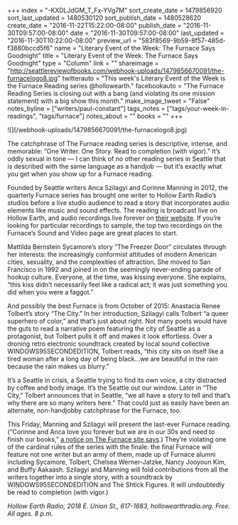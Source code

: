 +++
index = "-KXDLJdGM_T_Fx-YVg7M"
sort_create_date = 1479856920
sort_last_updated = 1480530120
sort_publish_date = 1480528620
create_date = "2016-11-22T15:22:00-08:00"
publish_date = "2016-11-30T09:57:00-08:00"
date = "2016-11-30T09:57:00-08:00"
last_updated = "2016-11-30T10:22:00-08:00"
preview_url = "583f8569-9b59-8f57-485d-f3880bccd5f6"
name = "Literary Event of the Week: The Furnace Says Goodnight"
title = "Literary Event of the Week: The Furnace Says Goodnight"
type = "Column"
link = ""
shareimage = "http://seattlereviewofbooks.com/webhook-uploads/1479856670091/the-furnacelogo8.jpg"
twitterauto = "This week's Literary Event of the Week is the Furnace Reading series @hollowearth."
facebookauto = "The Furnace Reading Series is closing out with a bang (and violating its one mission statement) with a big show this month."
make_image_tweet = "False"
notes_byline = ["writers/paul-constant"]
tags_notes = ["tags/your-week-in-readings", "tags/furnace"]
notes_about = ""
books = ""
+++
<p class="image">![](/webhook-uploads/1479856670091/the-furnacelogo8.jpg)</p>

The catchphrase of The Furnace reading series is descriptive, intense, and memorable: “One Writer. One Story. Read to completion (with vigor).” It’s oddly sexual in tone — I can think of no other reading series in Seattle that is described with the same language as a handjob — but it’s exactly what you get when you show up for a Furnace reading. 

Founded by Seattle writers Anca Szilagyi and Corinne Manning in 2012, the quarterly Furnace series has brought one writer to Hollow Earth Radio’s studios before a live studio audience to read a story that incorporates audio elements like music and sound effects. The reading is broadcast live on Hollow Earth, and audio recordings live forever on [their website](https://thefurnaceseattle.wordpress.com). If you’re looking for particular recordings to sample, the top two recordings on the Furnace’s Sound and Video page are great places to start. 

Mattilda Bernstein Sycamore’s story “The Freezer Door” circulates through her interests: the increasingly conformist attitudes of modern American cities, sexuality, and the complexities of attraction. She moved to San Francisco in 1992 and joined in on the seemingly never-ending parade of hookup culture. Everyone, at the time, was kissing everyone. She explains, “this kiss didn’t necessarily feel like a radical act; it was just something you did when you were a faggot.”

And possibly the best Furnace is from October of 2015: Anastacia Renee Tolbert’s story “The City.” In her introduction, Szilagyi calls Tolbert “a queer superhero of color,” and that’s just about right. Not many poets would have the guts to read a narrative poem featuring the city of Seattle as a protagonist, but Tolbert pulls it off and makes it look effortless. Over a droning retro electronic soundtrack created by local sound collective WINDOWS95SECONDEDITION, Tolbert reads, “this city sits on itself like a tired woman after a long day of being black…we are beautiful in the rain because the rain makes us blurry.”  

It’s a Seattle in crisis, a Seattle trying to find its own voice, a city distracted by coffee and body image. It’s the Seattle out our window. Later in “The City,” Tolbert announces that in Seattle, “we all have a story to tell and that’s why there are so many writers here.” That could just as easily have been an alternate, non-handjobby catchphrase for the Furnace, too.

This Friday, Manning and Szilagyi will present the last-ever Furnace reading. (“Corinne and Anca love you forever but we are in our 30s and need to finish our books,” [a notice on The Furnace site says](https://thefurnaceseattle.wordpress.com/2016/10/13/the-furnace-says-goodnight/).) They’re violating one of the cardinal rules of the series with the finale: the final Furnace will feature not one writer but an army of them, made up of Furnace alumni including Sycamore, Tolbert, Chelsea Werner-Jatzke, Nancy Jooyoun Kim, and Buffy Aakaash. Szilagyi and Manning will fold contributions from all the writers together into a single story, with a soundtrack by WINDOWS95SECONDEDITION and The Shtick Figures. It will undoubtedly be read to completion (with vigor.)

*Hollow Earth Radio, 2018 E. Union St., 617-1683, hollowearthradio.org. Free. All ages. 8 p.m.*

